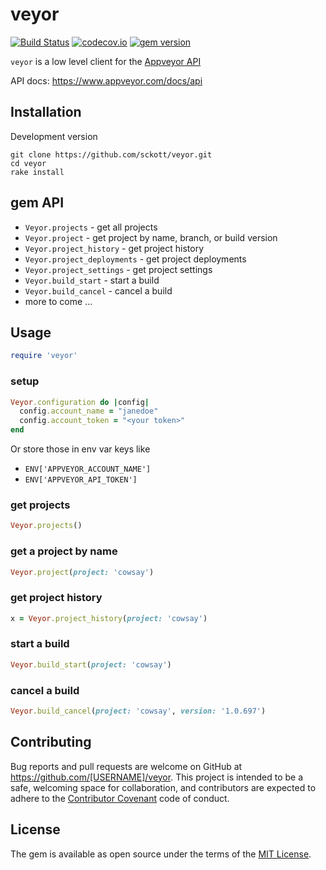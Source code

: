 veyor
=====

[![Build Status](https://travis-ci.org/sckott/veyor.svg?branch=master)](https://travis-ci.org/sckott/veyor)
[![codecov.io](http://codecov.io/github/sckott/veyor/coverage.svg?branch=master)](http://codecov.io/github/sckott/veyor?branch=master)
[![gem version](https://img.shields.io/gem/v/veyor.svg)](https://rubygems.org/gems/veyor)

`veyor` is a low level client for the [Appveyor API](https://www.appveyor.com/docs/api)

API docs: <https://www.appveyor.com/docs/api>

## Installation

Development version

```
git clone https://github.com/sckott/veyor.git
cd veyor
rake install
```

## gem API

* `Veyor.projects` - get all projects
* `Veyor.project` - get project by name, branch, or build version
* `Veyor.project_history` - get project history
* `Veyor.project_deployments` - get project deployments
* `Veyor.project_settings` - get project settings
* `Veyor.build_start` - start a build
* `Veyor.build_cancel` - cancel a build
* more to come ...

## Usage

```ruby
require 'veyor'
```

### setup

```ruby
Veyor.configuration do |config|
  config.account_name = "janedoe"
  config.account_token = "<your token>"
end
```

Or store those in env var keys like

* `ENV['APPVEYOR_ACCOUNT_NAME']`
* `ENV['APPVEYOR_API_TOKEN']`

### get projects

```ruby
Veyor.projects()
```

### get a project by name

```ruby
Veyor.project(project: 'cowsay')
```

### get project history

```ruby
x = Veyor.project_history(project: 'cowsay')
```

### start a build

```ruby
Veyor.build_start(project: 'cowsay')
```

### cancel a build

```ruby
Veyor.build_cancel(project: 'cowsay', version: '1.0.697')
```

## Contributing

Bug reports and pull requests are welcome on GitHub at https://github.com/[USERNAME]/veyor. This project is intended to be a safe, welcoming space for collaboration, and contributors are expected to adhere to the [Contributor Covenant](contributor-covenant.org) code of conduct.


## License

The gem is available as open source under the terms of the [MIT License](http://opensource.org/licenses/MIT).
